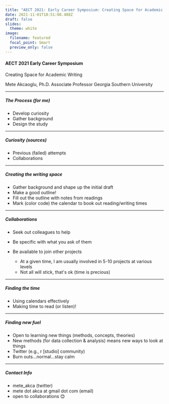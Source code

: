 ```yaml
---
title: "AECT 2021: Early Career Symposium: Creating Space for Academic Writing"
date: 2021-11-01T18:51:08.488Z
draft: false
slides:
  theme: white
image:
  filename: featured
  focal_point: Smart
  preview_only: false
---
```

#### AECT 2021 Early Career Symposium

Creating Space for Academic Writing

Mete Akcaoglu, Ph.D. Associate Professor Georgia Southern University

- - -

##### The Process (for me)

* Develop curiosity
* Gather background
* Design the study

- - -

##### Curiosity (sources)

* Previous (failed) attempts
* Collaborations

- - -

##### Creating the writing space

* Gather background and shape up the initial draft
* Make a good outline!
* Fill out the outline with notes from readings
* Mark (color code) the calendar to book out reading/writing times

- - -

##### Collaborations

* Seek out colleagues to help
* Be specific with what you ask of them
* Be available to join other projects

  * At a given time, I am usually involved in 5-10 projects at various levels
  * Not all will stick, that's ok (time is precious)

- - -

##### Finding the time

* Using calendars effectively
* Making time to read (or listen)!

- - -

##### Finding new fuel

* Open to learning new things (methods, concepts, theories)
* New methods (for data collection & analysis) means new ways to look at things
* Twitter (e.g., r \[studio] community)
* Burn outs...normal...stay calm

- - -

##### Contact Info

* mete_akca (twitter)
* mete dot akca at gmail dot com (email)
* open to collaborations :blush: